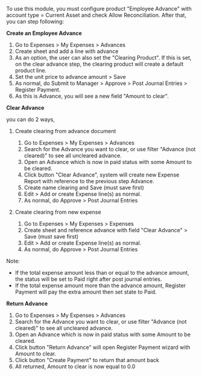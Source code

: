 To use this module, you must configure product "Employee Advance" with
account type = Current Asset and check Allow Reconciliation. After that,
you can step following:

**Create an Employee Advance**

1.  Go to Expenses \> My Expenses \> Advances
2.  Create sheet and add a line with advance
3.  As an option, the user can also set the "Clearing Product". If this
    is set, on the clear advance step, the clearing product will create
    a default product line.
4.  Set the unit price to advance amount \> Save
5.  As normal, do Submit to Manager \> Approve \> Post Journal Entries
    \> Register Payment.
6.  As this is Advance, you will see a new field "Amount to clear".

**Clear Advance**

you can do 2 ways,

1.  Create clearing from advance document  
    1.  Go to Expenses \> My Expenses \> Advances
    2.  Search for the Advance you want to clear, or use filter "Advance
        (not cleared)" to see all uncleared advance.
    3.  Open an Advance which is now in paid status with some Amount to
        be cleared.
    4.  Click button "Clear Advance", system will create new Expense
        Report with reference to the previous step Advance.
    5.  Create name clearing and Save (must save first)
    6.  Edit \> Add or create Expense line(s) as normal.
    7.  As normal, do Approve \> Post Journal Entries

2.  Create clearing from new expense  
    1.  Go to Expenses \> My Expenses \> Expenses
    2.  Create sheet and reference advance with field "Clear Advance" \>
        Save (must save first)
    3.  Edit \> Add or create Expense line(s) as normal.
    4.  As normal, do Approve \> Post Journal Entries

Note:

- If the total expense amount less than or equal to the advance amount,
  the status will be set to Paid right after post journal entries.
- If the total expense amount more than the advance amount, Register
  Payment will pay the extra amount then set state to Paid.

**Return Advance**

1.  Go to Expenses \> My Expenses \> Advances
2.  Search for the Advance you want to clear, or use filter "Advance
    (not cleared)" to see all uncleared advance.
3.  Open an Advance which is now in paid status with some Amount to be
    cleared.
4.  Click button "Return Advance" will open Register Payment wizard with
    Amount to clear.
5.  Click button "Create Payment" to return that amount back
6.  All returned, Amount to clear is now equal to 0.0
